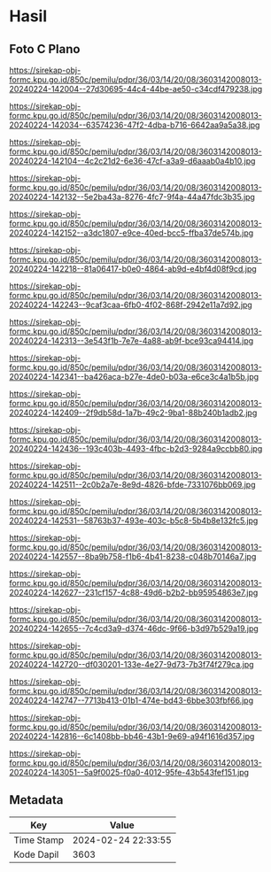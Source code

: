 # Hasil

## Foto C Plano

https://sirekap-obj-formc.kpu.go.id/850c/pemilu/pdpr/36/03/14/20/08/3603142008013-20240224-142004--27d30695-44c4-44be-ae50-c34cdf479238.jpg

https://sirekap-obj-formc.kpu.go.id/850c/pemilu/pdpr/36/03/14/20/08/3603142008013-20240224-142034--63574236-47f2-4dba-b716-6642aa9a5a38.jpg

https://sirekap-obj-formc.kpu.go.id/850c/pemilu/pdpr/36/03/14/20/08/3603142008013-20240224-142104--4c2c21d2-6e36-47cf-a3a9-d6aaab0a4b10.jpg

https://sirekap-obj-formc.kpu.go.id/850c/pemilu/pdpr/36/03/14/20/08/3603142008013-20240224-142132--5e2ba43a-8276-4fc7-9f4a-44a47fdc3b35.jpg

https://sirekap-obj-formc.kpu.go.id/850c/pemilu/pdpr/36/03/14/20/08/3603142008013-20240224-142152--a3dc1807-e9ce-40ed-bcc5-ffba37de574b.jpg

https://sirekap-obj-formc.kpu.go.id/850c/pemilu/pdpr/36/03/14/20/08/3603142008013-20240224-142218--81a06417-b0e0-4864-ab9d-e4bf4d08f9cd.jpg

https://sirekap-obj-formc.kpu.go.id/850c/pemilu/pdpr/36/03/14/20/08/3603142008013-20240224-142243--9caf3caa-6fb0-4f02-868f-2942e11a7d92.jpg

https://sirekap-obj-formc.kpu.go.id/850c/pemilu/pdpr/36/03/14/20/08/3603142008013-20240224-142313--3e543f1b-7e7e-4a88-ab9f-bce93ca94414.jpg

https://sirekap-obj-formc.kpu.go.id/850c/pemilu/pdpr/36/03/14/20/08/3603142008013-20240224-142341--ba426aca-b27e-4de0-b03a-e6ce3c4a1b5b.jpg

https://sirekap-obj-formc.kpu.go.id/850c/pemilu/pdpr/36/03/14/20/08/3603142008013-20240224-142409--2f9db58d-1a7b-49c2-9ba1-88b240b1adb2.jpg

https://sirekap-obj-formc.kpu.go.id/850c/pemilu/pdpr/36/03/14/20/08/3603142008013-20240224-142436--193c403b-4493-4fbc-b2d3-9284a9ccbb80.jpg

https://sirekap-obj-formc.kpu.go.id/850c/pemilu/pdpr/36/03/14/20/08/3603142008013-20240224-142511--2c0b2a7e-8e9d-4826-bfde-7331076bb069.jpg

https://sirekap-obj-formc.kpu.go.id/850c/pemilu/pdpr/36/03/14/20/08/3603142008013-20240224-142531--58763b37-493e-403c-b5c8-5b4b8e132fc5.jpg

https://sirekap-obj-formc.kpu.go.id/850c/pemilu/pdpr/36/03/14/20/08/3603142008013-20240224-142557--8ba9b758-f1b6-4b41-8238-c048b70146a7.jpg

https://sirekap-obj-formc.kpu.go.id/850c/pemilu/pdpr/36/03/14/20/08/3603142008013-20240224-142627--231cf157-4c88-49d6-b2b2-bb95954863e7.jpg

https://sirekap-obj-formc.kpu.go.id/850c/pemilu/pdpr/36/03/14/20/08/3603142008013-20240224-142655--7c4cd3a9-d374-46dc-9f66-b3d97b529a19.jpg

https://sirekap-obj-formc.kpu.go.id/850c/pemilu/pdpr/36/03/14/20/08/3603142008013-20240224-142720--df030201-133e-4e27-9d73-7b3f74f279ca.jpg

https://sirekap-obj-formc.kpu.go.id/850c/pemilu/pdpr/36/03/14/20/08/3603142008013-20240224-142747--7713b413-01b1-474e-bd43-6bbe303fbf66.jpg

https://sirekap-obj-formc.kpu.go.id/850c/pemilu/pdpr/36/03/14/20/08/3603142008013-20240224-142816--6c1408bb-bb46-43b1-9e69-a94f1616d357.jpg

https://sirekap-obj-formc.kpu.go.id/850c/pemilu/pdpr/36/03/14/20/08/3603142008013-20240224-143051--5a9f0025-f0a0-4012-95fe-43b543fef151.jpg


## Metadata

| Key        | Value               |
| ---------- | ------------------- |
| Time Stamp | 2024-02-24 22:33:55 |
| Kode Dapil | 3603                |



